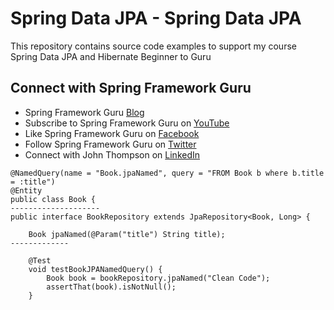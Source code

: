 # Spring Data JPA - Spring Data JPA

This repository contains source code examples to support my course Spring Data JPA and Hibernate Beginner to Guru

## Connect with Spring Framework Guru
* Spring Framework Guru [Blog](https://springframework.guru/)
* Subscribe to Spring Framework Guru on [YouTube](https://www.youtube.com/channel/UCrXb8NaMPQCQkT8yMP_hSkw)
* Like Spring Framework Guru on [Facebook](https://www.facebook.com/springframeworkguru/)
* Follow Spring Framework Guru on [Twitter](https://twitter.com/spring_guru)
* Connect with John Thompson on [LinkedIn](http://www.linkedin.com/in/springguru)

```
@NamedQuery(name = "Book.jpaNamed", query = "FROM Book b where b.title = :title")
@Entity
public class Book {
--------------------
public interface BookRepository extends JpaRepository<Book, Long> {

    Book jpaNamed(@Param("title") String title);
-------------

    @Test
    void testBookJPANamedQuery() {
        Book book = bookRepository.jpaNamed("Clean Code");
        assertThat(book).isNotNull();
    }

```